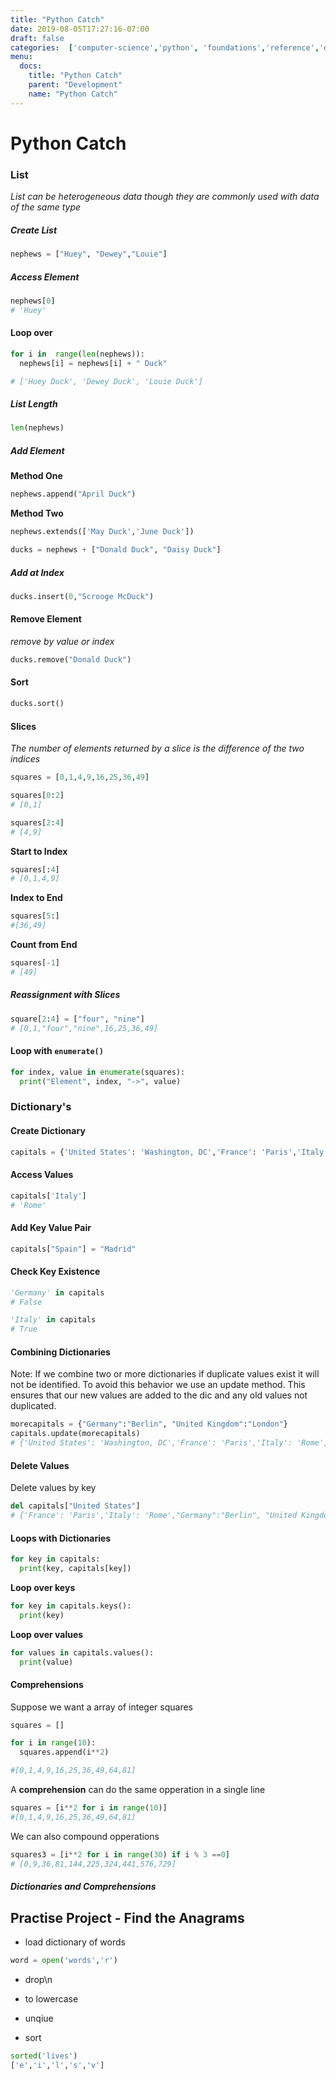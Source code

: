 ```yaml
---
title: "Python Catch"
date: 2019-08-05T17:27:16-07:00
draft: false
categories:  ['computer-science','python', 'foundations','reference','development']
menu:
  docs:
    title: "Python Catch"
    parent: "Development"
    name: "Python Catch"
---
```


# Python Catch 

### List 

*List can be heterogeneous data though they are commonly used with data of the same type*

##### Create List

```python 
nephews = ["Huey", "Dewey","Louie"]
```

##### Access Element 

```python 
nephews[0]
# 'Huey'
```

#### Loop over

```python
for i in  range(len(nephews)):
  nephews[i] = nephews[i] + " Duck"

# ['Huey Duck', 'Dewey Duck', 'Louie Duck']

```
##### List Length
```python
len(nephews)
```

##### Add Element 
__Method One__
```python 
nephews.append("April Duck")
```

__Method Two__
```python
nephews.extends(['May Duck','June Duck'])
```

```python
ducks = nephews + ["Donald Duck", "Daisy Duck"]
```

##### Add at Index 
```python 
ducks.insert(0,"Scrooge McDuck")
```

#### Remove Element
*remove by value or index*

```python 
ducks.remove("Donald Duck")
```

#### Sort 

```python
ducks.sort()
```

#### Slices 

*The number of elements returned by a slice is the difference of the two indices*

```python 
squares = [0,1,4,9,16,25,36,49]
```

```python
squares[0:2]
# [0,1]
```

```python
squares[2:4]
# [4,9]
```

__Start to Index__

```python 
squares[:4]
# [0,1,4,9]
```

__Index to End__

```python 
squares[5:]
#[36,49]
```

__Count from End__

```python 
squares[-1]
# [49]
```

##### Reassignment with Slices 

```python 
square[2:4] = ["four", "nine"]
# [0,1,"four","nine",16,25,36,49]
```

#### Loop with  ```enumerate()```

```python 
for index, value in enumerate(squares):
  print("Element", index, "->", value)
```

### Dictionary's

#### Create Dictionary

```python 
capitals = {'United States': 'Washington, DC','France': 'Paris','Italy': 'Rome'}
```

#### Access Values 

```python 
capitals['Italy']
# 'Rome'
```

#### Add Key Value Pair

```python  
capitals["Spain"] = "Madrid"
```

####  Check Key Existence 

```python 
'Germany' in capitals
# False

'Italy' in capitals
# True
```

#### Combining Dictionaries 

Note: If we combine two or more dictionaries if duplicate values exist it will not be identified. To avoid this behavior we use an update method. This ensures that our new values are added to the dic and any old values not duplicated. 

```python
morecapitals = {"Germany":"Berlin", "United Kingdom":"London"}
capitals.update(morecapitals)
# {'United States': 'Washington, DC','France': 'Paris','Italy': 'Rome',"Germany":"Berlin", "United Kingdom":"London"}
```

#### Delete Values 
Delete values by key 

```python 
del capitals["United States"]
# {'France': 'Paris','Italy': 'Rome',"Germany":"Berlin", "United Kingdom":"London"}
```

#### Loops with Dictionaries 

```python
for key in capitals: 
  print(key, capitals[key])
```

__Loop over keys__

```python
for key in capitals.keys(): 
  print(key)
```

__Loop over values__


```python
for values in capitals.values(): 
  print(value)

```

#### Comprehensions 

Suppose we want a array of integer squares

```python 
squares = []

for i in range(10):
  squares.append(i**2)

#[0,1,4,9,16,25,36,49,64,81]
```
A __comprehension__ can do the same opperation in a single line
```python 
squares = [i**2 for i in range(10)]
#[0,1,4,9,16,25,36,49,64,81]
```

We can also compound opperations 

```python 
squares3 = [i**2 for i in range(30) if i % 3 ==0]
# [0,9,36,81,144,225,324,441,576,729]
```

##### Dictionaries and Comprehensions

## Practise Project - Find the Anagrams

- load dictionary of words 
  
```python 
word = open('words','r')
```

- drop\n 
- to lowercase

- unqiue 
- sort 

```python 
sorted('lives')
['e','i','l','s','v']
```